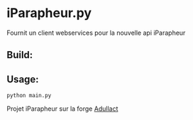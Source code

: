 # iParapheur.py

Fournit un client webservices pour la nouvelle api iParapheur 

## Build:


## Usage: 
	python main.py

Projet iParapheur sur la forge [Adullact](https://adullact.net/projects/paraphelec)

